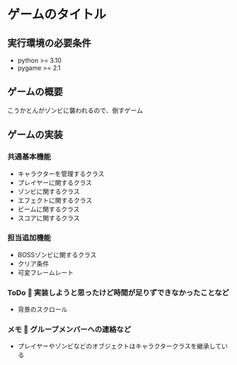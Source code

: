 # ゲームのタイトル
## 実行環境の必要条件
* python >= 3.10
* pygame >= 2.1
## ゲームの概要
こうかとんがゾンビに襲われるので、倒すゲーム
## ゲームの実装
### 共通基本機能
* キャラクターを管理するクラス
* プレイヤーに関するクラス
* ゾンビに関するクラス
* エフェクトに関するクラス
* ビームに関するクラス
* スコアに関するクラス
### 担当追加機能
* BOSSゾンビに関するクラス
* クリア条件
* 可変フレームレート
### ToDo  実装しようと思ったけど時間が足りずできなかったことなど
- 背景のスクロール
### メモ  グループメンバーへの連絡など
* プレイヤーやゾンビなどのオブジェクトはキャラクタークラスを継承している